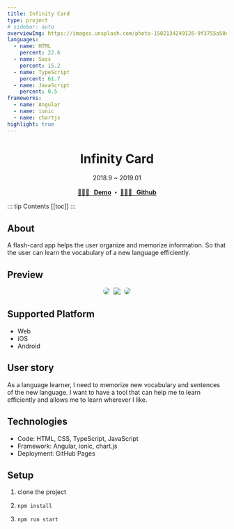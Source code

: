 ```yaml
---
title: Infinity Card
type: project
# sidebar: auto
overviewImg: https://images.unsplash.com/photo-1502134249126-9f3755a50d78?ixlib=rb-1.2.1&auto=format&fit=crop&w=2700&q=80
languages:
  - name: HTML
    percent: 22.6
  - name: Sass
    percent: 15.2
  - name: TypeScript
    percent: 61.7
  - name: JavaScript
    percent: 0.5
frameworks:
  - name: Angular
  - name: ionic
  - name: chartjs
highlight: true
---
```


<h1 align="center">Infinity Card</h1>
<div align="center">2018.9 ~ 2019.01</div>

<p align="center">
  <strong>
    <a href="https://jooyoo.github.io/ionic-infinityCard">🤹🏻‍♂️ &nbsp; Demo</a>
    ・ <a href="https://github.com/JooYoo/js-dailySpinner">👨🏻‍💻 &nbsp; Github</a>
  </strong>
</p>

::: tip Contents
[[toc]]
:::

## About

A flash-card app helps the user organize and memorize information. So that the user can learn the vocabulary of a new language efficiently.

## Preview

<p align="center">
  <kbd>
    <img style="border-radius: 10px" src="https://farm5.staticflickr.com/4849/33097439698_af16aa6a72.jpg" />
  </kbd>
  <kbd style="border-radius: 10px">
    <img src="https://farm5.staticflickr.com/4881/40008301783_f2ae188bd9.jpg" />
  </kbd>
  <kbd style="border-radius: 10px">
    <img style="border-radius: 10px" src="https://farm5.staticflickr.com/4867/46248552374_8a722797a1.jpg" />
  </kbd>
</p>

## Supported Platform

- Web
- iOS
- Android

## **User story**

As a language learner, I need to memorize new vocabulary and sentences of the new language. I want to have a tool that can help me to learn efficiently and allows me to learn wherever I like.

## **Technologies**

- Code: HTML, CSS, TypeScript, JavaScript
- Framework: Angular, ionic, chart.js
- Deployment: GitHub Pages

## **Setup**

1. clone the project

2. `npm install`

3. `npm run start`
